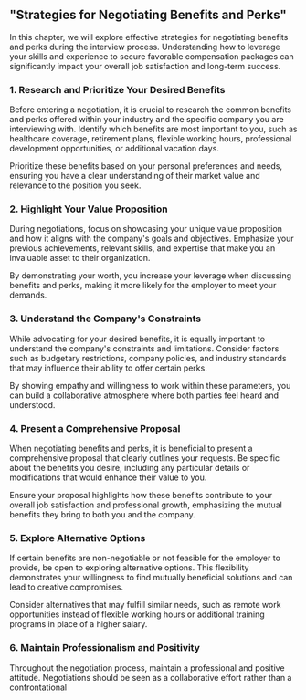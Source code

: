 "Strategies for Negotiating Benefits and Perks"
-----------------------------------------------

In this chapter, we will explore effective strategies for negotiating benefits and perks during the interview process. Understanding how to leverage your skills and experience to secure favorable compensation packages can significantly impact your overall job satisfaction and long-term success.

### 1. Research and Prioritize Your Desired Benefits

Before entering a negotiation, it is crucial to research the common benefits and perks offered within your industry and the specific company you are interviewing with. Identify which benefits are most important to you, such as healthcare coverage, retirement plans, flexible working hours, professional development opportunities, or additional vacation days.

Prioritize these benefits based on your personal preferences and needs, ensuring you have a clear understanding of their market value and relevance to the position you seek.

### 2. Highlight Your Value Proposition

During negotiations, focus on showcasing your unique value proposition and how it aligns with the company's goals and objectives. Emphasize your previous achievements, relevant skills, and expertise that make you an invaluable asset to their organization.

By demonstrating your worth, you increase your leverage when discussing benefits and perks, making it more likely for the employer to meet your demands.

### 3. Understand the Company's Constraints

While advocating for your desired benefits, it is equally important to understand the company's constraints and limitations. Consider factors such as budgetary restrictions, company policies, and industry standards that may influence their ability to offer certain perks.

By showing empathy and willingness to work within these parameters, you can build a collaborative atmosphere where both parties feel heard and understood.

### 4. Present a Comprehensive Proposal

When negotiating benefits and perks, it is beneficial to present a comprehensive proposal that clearly outlines your requests. Be specific about the benefits you desire, including any particular details or modifications that would enhance their value to you.

Ensure your proposal highlights how these benefits contribute to your overall job satisfaction and professional growth, emphasizing the mutual benefits they bring to both you and the company.

### 5. Explore Alternative Options

If certain benefits are non-negotiable or not feasible for the employer to provide, be open to exploring alternative options. This flexibility demonstrates your willingness to find mutually beneficial solutions and can lead to creative compromises.

Consider alternatives that may fulfill similar needs, such as remote work opportunities instead of flexible working hours or additional training programs in place of a higher salary.

### 6. Maintain Professionalism and Positivity

Throughout the negotiation process, maintain a professional and positive attitude. Negotiations should be seen as a collaborative effort rather than a confrontational
